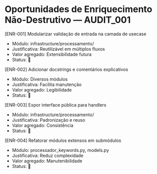 # Oportunidades de Enriquecimento Não-Destrutivo — AUDIT_001

[ENR-001] Modularizar validação de entrada na camada de usecase
- Módulo: infrastructure/processamento/
- Justificativa: Reutilizável em múltiplos fluxos
- Valor agregado: Extensibilidade futura
- Status: 🔲

[ENR-002] Adicionar docstrings e comentários explicativos
- Módulo: Diversos módulos
- Justificativa: Facilita manutenção
- Valor agregado: Legibilidade
- Status: 🔲

[ENR-003] Expor interface pública para handlers
- Módulo: infrastructure/processamento/
- Justificativa: Padronização e reuso
- Valor agregado: Consistência
- Status: 🔲

[ENR-004] Refatorar módulos extensos em submódulos
- Módulo: processador_keywords.py, models.py
- Justificativa: Reduz complexidade
- Valor agregado: Manutenibilidade
- Status: 🔲 